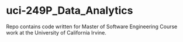 # uci-249P_Data_Analytics
Repo contains code written for Master of Software Engineering Course work at the University of California Irvine.
